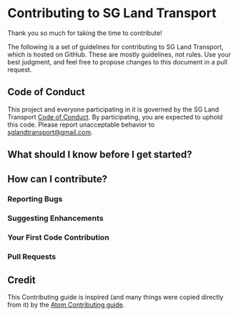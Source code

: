 # Contributing to SG Land Transport

Thank you so much for taking the time to contribute!

The following is a set of guidelines for contributing to SG Land Transport, which is hosted on GitHub. These are mostly guidelines, not rules. Use your best judgment, and feel free to propose changes to this document in a pull request.

## Code of Conduct

This project and everyone participating in it is governed by the SG Land Transport [Code of Conduct](CODE_OF_CONDUCT.md). By participating, you are expected to uphold this code. Please report unacceptable behavior to sglandtransport@gmail.com.

## What should I know before I get started?

## How can I contribute?

### Reporting Bugs

### Suggesting Enhancements

### Your First Code Contribution

### Pull Requests

## Credit

This Contributing guide is inspired (and many things were copied directly from it) by the [Atom Contributing guide](https://github.com/atom/atom/blob/master/CONTRIBUTING.md).
